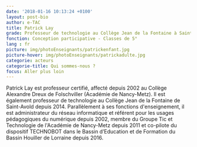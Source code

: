 ```yaml
---
date: '2018-01-16 10:13:24 +0100'
layout: post-bio
author: e-TAC
title: Patrick Lay
grade: Professeur de technologie au Collège Jean de la Fontaine à Saint-Avold
fonction: Conception participative - Classes de 5°
lang : fr
picture: img/photoEnseignants/patrickenfant.jpg
picture-hover: img/photoEnseignants/patrickadulte.jpg
categorie: acteurs
categorie-title: Qui sommes-nous ?
focus: Aller plus loin
---
```



Patrick Lay est professeur certifié, affecté depuis 2002 au Collège Alexandre Dreux de Folschviller (Académie de Nancy-Metz). Il est également professeur de technologie au Collège Jean de la Fontaine de Saint-Avold depuis 2014. Parallèlement à ses fonctions d'enseignement, il est administrateur du réseau informatique et référent pour les usages pédagogiques du numérique depuis 2002, membre du Groupe Tic et Technologie de l'Académie de Nancy-Metz depuis 2011 et co-pilote du dispositif TECHNOBOT dans le Bassin d’Education et de Formation du Bassin Houiller de Lorraine depuis 2016.

